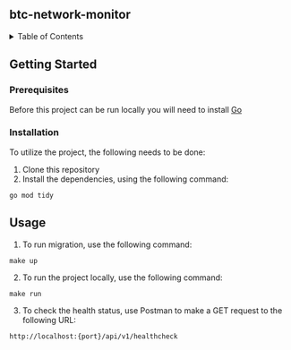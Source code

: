 ## btc-network-monitor

<details>
  <summary>Table of Contents</summary>
  <ol>
    <li>
      <a href="#getting-started">Getting Started</a>
      <ul>
        <li><a href="#prerequisites">Prerequisites</a></li>
        <li><a href="#installation">Installation</a></li>
      </ul>
    </li>
    <li><a href="#usage">Usage</a></li>
  </ol>
</details>


## Getting Started

### Prerequisites

Before this project can be run locally you will need to install [Go](https://golang.org/doc/install)

### Installation

To utilize the project, the following needs to be done:
1. Clone this repository
2. Install the dependencies, using the following command:
```
go mod tidy
```

## Usage

1. To run migration, use the following command:
```
make up
```

2. To run the project locally, use the following command:
```
make run
```

3. To check the health status, use Postman to make a GET request to the following URL:
```
http://localhost:{port}/api/v1/healthcheck
```
